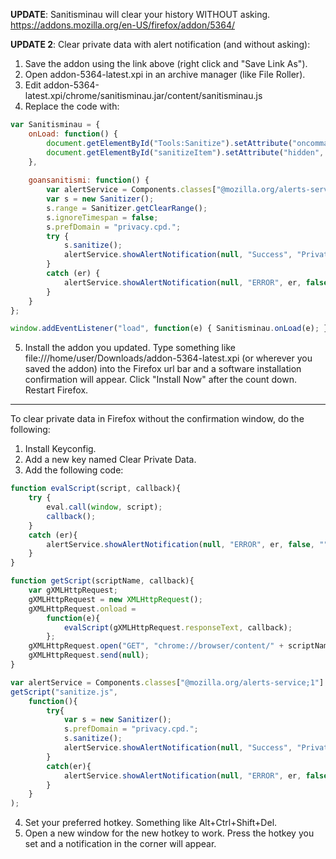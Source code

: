 <strong>UPDATE</strong>: Sanitisminau will clear your history WITHOUT asking.
https://addons.mozilla.org/en-US/firefox/addon/5364/

<strong>UPDATE 2</strong>: Clear private data with alert notification (and without asking):
1. Save the addon using the link above (right click and "Save Link As").
2. Open addon-5364-latest.xpi in an archive manager (like File Roller).
3. Edit addon-5364-latest.xpi/chrome/sanitisminau.jar/content/sanitisminau.js
4. Replace the code with:
```javascript
var Sanitisminau = {
	onLoad: function() {
		document.getElementById("Tools:Sanitize").setAttribute("oncommand", "Sanitisminau.goansanitismi();");
		document.getElementById("sanitizeItem").setAttribute("hidden", true);
	},
	
	goansanitismi: function() {
		var alertService = Components.classes["@mozilla.org/alerts-service;1"].getService(Components.interfaces.nsIAlertsService);
		var s = new Sanitizer();
		s.range = Sanitizer.getClearRange();
		s.ignoreTimespan = false;
		s.prefDomain = "privacy.cpd.";
		try {
			s.sanitize();
			alertService.showAlertNotification(null, "Success", "Private Data Cleared!", false, "", null);
		}
		catch (er) {
			alertService.showAlertNotification(null, "ERROR", er, false, "", null);
		}
	}
}; 

window.addEventListener("load", function(e) { Sanitisminau.onLoad(e); }, false); 
```
5. Install the addon you updated. Type something like file:///home/user/Downloads/addon-5364-latest.xpi (or wherever you saved the addon) into the Firefox url bar and a software installation confirmation will appear. Click "Install Now" after the count down. Restart Firefox.

---

To clear private data in Firefox without the confirmation window, do the following:

1. Install Keyconfig.
2. Add a new key named Clear Private Data.
3. Add the following code:
```javascript
function evalScript(script, callback){
	try {
		eval.call(window, script);
		callback();
	}
	catch (er){
		alertService.showAlertNotification(null, "ERROR", er, false, "", null);
	}
}

function getScript(scriptName, callback){
	var gXMLHttpRequest;
	gXMLHttpRequest = new XMLHttpRequest();
	gXMLHttpRequest.onload =
		function(e){
			evalScript(gXMLHttpRequest.responseText, callback);
		};
	gXMLHttpRequest.open("GET", "chrome://browser/content/" + scriptName);
	gXMLHttpRequest.send(null);
}

var alertService = Components.classes["@mozilla.org/alerts-service;1"].getService(Components.interfaces.nsIAlertsService);
getScript("sanitize.js",
	function(){
		try{
			var s = new Sanitizer();
			s.prefDomain = "privacy.cpd.";
			s.sanitize();
			alertService.showAlertNotification(null, "Success", "Private Data Cleared!", false, "", null);
		}
		catch(er){
			alertService.showAlertNotification(null, "ERROR", er, false, "", null);
		}
	}
);
```

4. Set your preferred hotkey. Something like Alt+Ctrl+Shift+Del.
5. Open a new window for the new hotkey to work. Press the hotkey you set and a notification in the corner will appear.